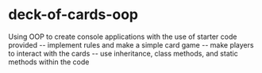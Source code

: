 # deck-of-cards-oop
Using OOP to create console applications with the use of starter code provided -- implement rules and make a simple card game -- make players to interact with the cards -- use inheritance, class methods, and static methods within the code
